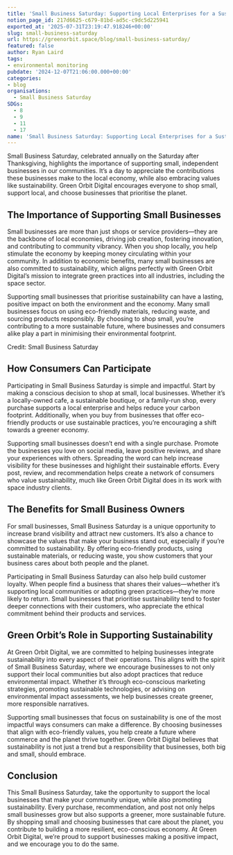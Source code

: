 ```yaml
---
title: 'Small Business Saturday: Supporting Local Enterprises for a Sustainable Future'
notion_page_id: 217d6625-c679-81bd-ad5c-c9dc5d225941
exported_at: '2025-07-31T23:19:47.918246+00:00'
slug: small-business-saturday
url: https://greenorbit.space/blog/small-business-saturday/
featured: false
author: Ryan Laird
tags:
- environmental monitoring
pubdate: '2024-12-07T21:06:00.000+00:00'
categories:
- blog
organisations:
  - Small Business Saturday
SDGs:
  - 8
  - 9
  - 11
  - 17
name: 'Small Business Saturday: Supporting Local Enterprises for a Sustainable Future'
---
```


Small Business Saturday, celebrated annually on the Saturday after Thanksgiving, highlights the importance of supporting small, independent businesses in our communities. It’s a day to appreciate the contributions these businesses make to the local economy, while also embracing values like sustainability. Green Orbit Digital encourages everyone to shop small, support local, and choose businesses that prioritise the planet.

## The Importance of Supporting Small Businesses

Small businesses are more than just shops or service providers—they are the backbone of local economies, driving job creation, fostering innovation, and contributing to community vibrancy. When you shop locally, you help stimulate the economy by keeping money circulating within your community. In addition to economic benefits, many small businesses are also committed to sustainability, which aligns perfectly with Green Orbit Digital’s mission to integrate green practices into all industries, including the space sector.

Supporting small businesses that prioritise sustainability can have a lasting, positive impact on both the environment and the economy. Many small businesses focus on using eco-friendly materials, reducing waste, and sourcing products responsibly. By choosing to shop small, you’re contributing to a more sustainable future, where businesses and consumers alike play a part in minimising their environmental footprint.

Credit: Small Business Saturday

## How Consumers Can Participate

Participating in Small Business Saturday is simple and impactful. Start by making a conscious decision to shop at small, local businesses. Whether it’s a locally-owned cafe, a sustainable boutique, or a family-run shop, every purchase supports a local enterprise and helps reduce your carbon footprint. Additionally, when you buy from businesses that offer eco-friendly products or use sustainable practices, you’re encouraging a shift towards a greener economy.

Supporting small businesses doesn’t end with a single purchase. Promote the businesses you love on social media, leave positive reviews, and share your experiences with others. Spreading the word can help increase visibility for these businesses and highlight their sustainable efforts. Every post, review, and recommendation helps create a network of consumers who value sustainability, much like Green Orbit Digital does in its work with space industry clients.

## The Benefits for Small Business Owners

For small businesses, Small Business Saturday is a unique opportunity to increase brand visibility and attract new customers. It’s also a chance to showcase the values that make your business stand out, especially if you’re committed to sustainability. By offering eco-friendly products, using sustainable materials, or reducing waste, you show customers that your business cares about both people and the planet.

Participating in Small Business Saturday can also help build customer loyalty. When people find a business that shares their values—whether it’s supporting local communities or adopting green practices—they’re more likely to return. Small businesses that prioritise sustainability tend to foster deeper connections with their customers, who appreciate the ethical commitment behind their products and services.

## Green Orbit’s Role in Supporting Sustainability

At Green Orbit Digital, we are committed to helping businesses integrate sustainability into every aspect of their operations. This aligns with the spirit of Small Business Saturday, where we encourage businesses to not only support their local communities but also adopt practices that reduce environmental impact. Whether it’s through eco-conscious marketing strategies, promoting sustainable technologies, or advising on environmental impact assessments, we help businesses create greener, more responsible narratives.

Supporting small businesses that focus on sustainability is one of the most impactful ways consumers can make a difference. By choosing businesses that align with eco-friendly values, you help create a future where commerce and the planet thrive together. Green Orbit Digital believes that sustainability is not just a trend but a responsibility that businesses, both big and small, should embrace.

## Conclusion

This Small Business Saturday, take the opportunity to support the local businesses that make your community unique, while also promoting sustainability. Every purchase, recommendation, and post not only helps small businesses grow but also supports a greener, more sustainable future. By shopping small and choosing businesses that care about the planet, you contribute to building a more resilient, eco-conscious economy. At Green Orbit Digital, we’re proud to support businesses making a positive impact, and we encourage you to do the same.
